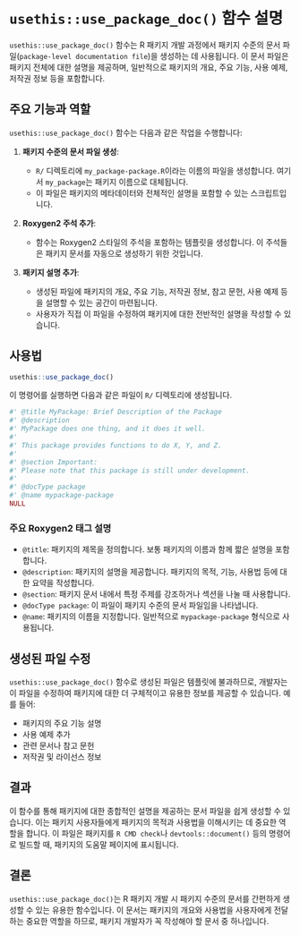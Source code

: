 
# `usethis::use_package_doc()` 함수 설명

`usethis::use_package_doc()` 함수는 R 패키지 개발 과정에서 패키지 수준의 문서 파일(`package-level documentation file`)을 생성하는 데 사용됩니다. 이 문서 파일은 패키지 전체에 대한 설명을 제공하며, 일반적으로 패키지의 개요, 주요 기능, 사용 예제, 저작권 정보 등을 포함합니다.

## 주요 기능과 역할

`usethis::use_package_doc()` 함수는 다음과 같은 작업을 수행합니다:

1. **패키지 수준의 문서 파일 생성**:
   - `R/` 디렉토리에 `my_package-package.R`이라는 이름의 파일을 생성합니다. 여기서 `my_package`는 패키지 이름으로 대체됩니다.
   - 이 파일은 패키지의 메타데이터와 전체적인 설명을 포함할 수 있는 스크립트입니다.

2. **Roxygen2 주석 추가**:
   - 함수는 Roxygen2 스타일의 주석을 포함하는 템플릿을 생성합니다. 이 주석들은 패키지 문서를 자동으로 생성하기 위한 것입니다.

3. **패키지 설명 추가**:
   - 생성된 파일에 패키지의 개요, 주요 기능, 저작권 정보, 참고 문헌, 사용 예제 등을 설명할 수 있는 공간이 마련됩니다.
   - 사용자가 직접 이 파일을 수정하여 패키지에 대한 전반적인 설명을 작성할 수 있습니다.

## 사용법

```r
usethis::use_package_doc()
```

이 명령어를 실행하면 다음과 같은 파일이 `R/` 디렉토리에 생성됩니다.

```r
#' @title MyPackage: Brief Description of the Package
#' @description
#' MyPackage does one thing, and it does it well.
#' 
#' This package provides functions to do X, Y, and Z.
#' 
#' @section Important:
#' Please note that this package is still under development.
#'
#' @docType package
#' @name mypackage-package
NULL
```

### 주요 Roxygen2 태그 설명

- `@title`: 패키지의 제목을 정의합니다. 보통 패키지의 이름과 함께 짧은 설명을 포함합니다.
- `@description`: 패키지의 설명을 제공합니다. 패키지의 목적, 기능, 사용법 등에 대한 요약을 작성합니다.
- `@section`: 패키지 문서 내에서 특정 주제를 강조하거나 섹션을 나눌 때 사용합니다.
- `@docType package`: 이 파일이 패키지 수준의 문서 파일임을 나타냅니다.
- `@name`: 패키지의 이름을 지정합니다. 일반적으로 `mypackage-package` 형식으로 사용됩니다.

## 생성된 파일 수정

`usethis::use_package_doc()` 함수로 생성된 파일은 템플릿에 불과하므로, 개발자는 이 파일을 수정하여 패키지에 대한 더 구체적이고 유용한 정보를 제공할 수 있습니다. 예를 들어:

- 패키지의 주요 기능 설명
- 사용 예제 추가
- 관련 문서나 참고 문헌
- 저작권 및 라이선스 정보

## 결과

이 함수를 통해 패키지에 대한 종합적인 설명을 제공하는 문서 파일을 쉽게 생성할 수 있습니다. 이는 패키지 사용자들에게 패키지의 목적과 사용법을 이해시키는 데 중요한 역할을 합니다. 이 파일은 패키지를 `R CMD check`나 `devtools::document()` 등의 명령어로 빌드할 때, 패키지의 도움말 페이지에 표시됩니다.

## 결론

`usethis::use_package_doc()`는 R 패키지 개발 시 패키지 수준의 문서를 간편하게 생성할 수 있는 유용한 함수입니다. 이 문서는 패키지의 개요와 사용법을 사용자에게 전달하는 중요한 역할을 하므로, 패키지 개발자가 꼭 작성해야 할 문서 중 하나입니다.
